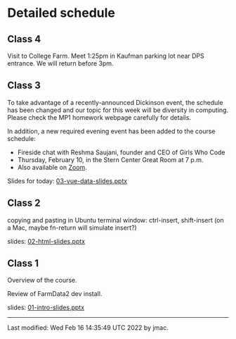 # Detailed schedule

## Class 4

Visit to College Farm. Meet 1:25pm in Kaufman parking lot near DPS entrance. We will return before 3pm. 


## Class 3

To take advantage of a recently-announced Dickinson event, the
schedule has been changed and our topic for this week will be
diversity in computing. Please check the MP1 homework webpage
carefully for details.

In addition, a new required evening event has been added to the course
schedule: 
* Fireside chat with Reshma Saujani, founder and CEO of Girls Who Code
* Thursday, February 10, in the Stern Center Great Room at 7 p.m.
* Also available on
  [Zoom](https://lms.dickinson.edu/mod/page/view.php?id=1087204).

Slides for today: [03-vue-data-slides.pptx](class03/03-vue-data-slides.pptx)


## Class 2

copying and pasting in Ubuntu terminal window: ctrl-insert, shift-insert (on a Mac, maybe fn-return will simulate insert?)



slides: [02-html-slides.pptx](class02/02-html-slides.pptx)



## Class 1

Overview of the course.

Review of FarmData2 dev install.

slides: [01-intro-slides.pptx](class01/01-intro-slides.pptx)


----
Last modified: Wed Feb 16 14:35:49 UTC 2022 by jmac.
